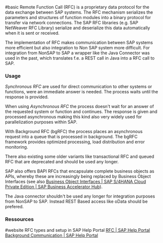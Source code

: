 #basic
Remote Function Call (RFC) is a proprietary data protocol for the data exchange between SAP systems. The RFC mechanism serializes the parameters and structures of function modules into a binary protocol for transfer via network connections. The SAP RFC libraries (e.g. SAP NetWeaver RFC Library) serialize and deserialize this data automatically when it is sent or received. 

The implementation of RFC makes communication between SAP systems more efficient but also integration to Non SAP system more difficult. For integration from NonSAP to SAP a wrapper  like the Java Connector was used in the past, which translates f.e. a REST call in Java into a RFC call to SAP.
### Usage

*Synchronous RFC* are used for direct communication to other systems or functions, were an immediate answer is needed. The process waits until the response is provided. 

When using *Asynchronous RFC* the process doesn't wait for an answer of the requested system or function and continues. The response is given and processed asynchronous making this kind also very widely used for parallelization purposes within SAP.

With Background RFC (bgRFC) the process places an asynchronous request into a queue that is processed in background. The bgRFC framework provides optimized processing, load distribution and error monitoring.

There also existing some older variants like transactional RFC and queued RFC that are deprecated and should be used any longer.

SAP also offers BAPI RFCs that encapsulate complete business objects as APIs, whereby these are increasingly being replaced by Business Object Interfaces (see also [Business Object Interfaces | SAP S/4HANA Cloud Private Edition | SAP Business Accelerator Hub](https://api.sap.com/products/SAPS4HANACloudPrivateEdition/onstackextensibility/bointerface)). 

The Java connector shouldn't be used any longer for integration purposes from NonSAP to SAP. Instead REST Based access like oData should be prefered.
### Ressources
#website RFC types and setup in SAP Help Portal [RFC | SAP Help Portal](https://help.sap.com/docs/SAP_S4HANA_ON-PREMISE/753088fc00704d0a80e7fbd6803c8adb/4888068ad9134076e10000000a42189d.html?locale=en-US)
[Background Communication | SAP Help Portal](https://help.sap.com/docs/ABAP_PLATFORM_NEW/753088fc00704d0a80e7fbd6803c8adb/4896e29a0eec3987e10000000a421937.html?locale=en-US)

